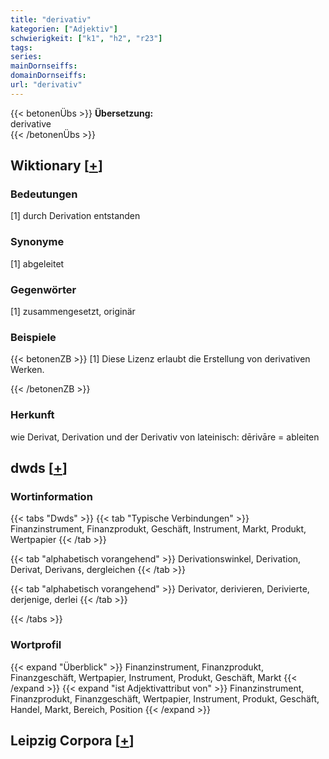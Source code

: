 ```yaml
---
title: "derivativ"
kategorien: ["Adjektiv"]
schwierigkeit: ["k1", "h2", "r23"]
tags:
series:
mainDornseiffs:
domainDornseiffs:
url: "derivativ"
---
```


{{< betonenÜbs >}}
**Übersetzung:**  
derivative  
{{< /betonenÜbs >}}

## Wiktionary [[+](https://de.wiktionary.org/wiki/derivativ)]

### Bedeutungen
[1] durch Derivation entstanden  

### Synonyme
[1] abgeleitet  

### Gegenwörter
[1] zusammengesetzt, originär  

### Beispiele
{{< betonenZB >}}
[1] Diese Lizenz erlaubt die Erstellung von derivativen Werken.  

{{< /betonenZB >}}
### Herkunft
wie Derivat, Derivation und der Derivativ von lateinisch: dērivāre = ableiten  



## dwds [[+](https://www.dwds.de/wb/derivativ)]

### Wortinformation
{{< tabs "Dwds" >}}
{{< tab "Typische Verbindungen" >}}
Finanzinstrument, Finanzprodukt, Geschäft, Instrument, Markt, Produkt, Wertpapier
{{< /tab >}}

{{< tab "alphabetisch vorangehend" >}}
Derivationswinkel, Derivation, Derivat, Derivans, dergleichen
{{< /tab >}}

{{< tab "alphabetisch vorangehend" >}}
Derivator, derivieren, Derivierte, derjenige, derlei
{{< /tab >}}

{{< /tabs >}}

### Wortprofil
{{< expand "Überblick" >}} Finanzinstrument, Finanzprodukt, Finanzgeschäft, Wertpapier, Instrument, Produkt, Geschäft, Markt {{< /expand >}}
{{< expand "ist Adjektivattribut von" >}} Finanzinstrument, Finanzprodukt, Finanzgeschäft, Wertpapier, Instrument, Produkt, Geschäft, Handel, Markt, Bereich, Position {{< /expand >}}

## Leipzig Corpora [[+](https://corpora.uni-leipzig.de/en/res?word=derivativ&corpusId=deu_newscrawl-public_2018)]

